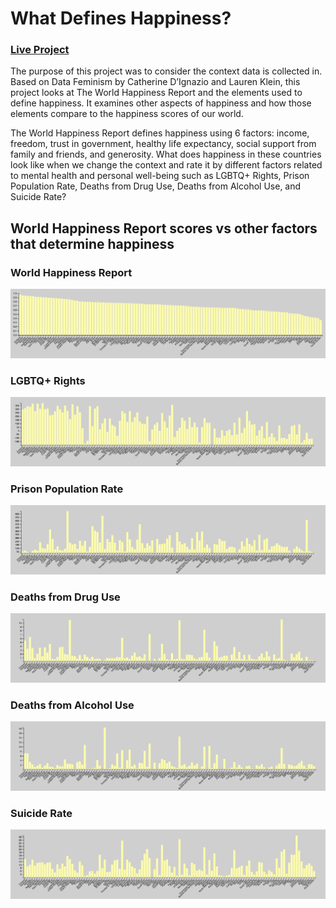 # What Defines Happiness?

### [Live Project](https://isabelstoddart.github.io/What-Defines-Happiness/)

The purpose of this project was to consider the context data is collected in. Based on Data Feminism by Catherine D’Ignazio and Lauren Klein, this project looks at The World Happiness Report and the elements used to define happiness. It examines other aspects of happiness and how those elements compare to the happiness scores of our world. 

The World Happiness Report defines happiness using 6 factors: income, freedom, trust in government, healthy life expectancy, social support from family and friends, and generosity. What does happiness in these countries look like when we change the context and rate it by different factors related to mental health and personal well-being such as LGBTQ+ Rights, Prison Population Rate, Deaths from Drug Use, Deaths from Alcohol Use, and Suicide Rate? 

## World Happiness Report scores vs other factors that determine happiness

### World Happiness Report
![](images/worldhappinessreport.png)

### LGBTQ+ Rights
![](images/lgbtq+.png)

### Prison Population Rate
![](images/prisonpop.png)

### Deaths from Drug Use
![](images/druguse.png)

### Deaths from Alcohol Use
![](images/alcoholuse.png)

### Suicide Rate
![](images/suiciderate.png)
